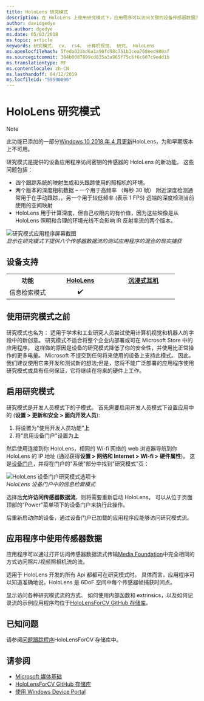 ```yaml
---
title: HoloLens 研究模式
description: 在 HoloLens 上使用研究模式下，应用程序可以访问关键的设备传感器数据流 （深度、 跟踪、 环境和 IR 反射率）。
author: davidgedye
ms.author: dgedye
ms.date: 05/03/2018
ms.topic: article
keywords: 研究模式、 cv、 rs4、 计算机视觉、 研究、 HoloLens
ms.openlocfilehash: 5feda021bd6a1a90fd98c751b1cea768eed980af
ms.sourcegitcommit: 384b0087899cd835a3a965f75c6f6c607c9edd1b
ms.translationtype: MT
ms.contentlocale: zh-CN
ms.lasthandoff: 04/12/2019
ms.locfileid: "59590096"
---
```

# <a name="hololens-research-mode"></a>HoloLens 研究模式

> [!NOTE]
> 此功能已添加的一部分[Windows 10 2018 年 4 月更新](release-notes-april-2018.md)HoloLens，为和早期版本上不可用。

研究模式是提供的设备应用程序访问密钥的传感器的 HoloLens 的新功能。 这些问题包括：
- 四个跟踪系统的映射生成和头跟踪使用的照相机的环境。
- 两个版本的深度相机数据 – 一个用于高频率 （每秒 30 帧） 附近深度检测通常用于在手动跟踪，，另一个用于较低频率 (表示 1 FPS) 远端的深度检测当前使用的空间映射
- HoloLens 用于计算深度，但自己权限内的有价值，因为这些映像是从 HoloLens 照明和合理的环境光线不会影响 IR 反射率流的两个版本。

![研究模式应用程序屏幕截图](images/sensor-stream-viewer.jpg)<br>
*显示在研究模式下提供八个传感器数据流的测试应用程序的混合的现实捕获*

## <a name="device-support"></a>设备支持

<table>
<tr>
<th>功能</th><th style="width:150px"> <a href="hololens-hardware-details.md">HoloLens</a></th><th style="width:150px"> <a href="immersive-headset-hardware-details.md">沉浸式耳机</a></th>
</tr><tr>
<td> 信息检索模式</td><td style="text-align: center;"> ✔️</td><td style="text-align: center;"></td>
</tr>
</table>

## <a name="before-using-research-mode"></a>使用研究模式之前

研究模式也名为： 适用于学术和工业研究人员尝试使用计算机视觉和机器人的字段中的新创意。  研究模式不适合将整个企业内部署或可在 Microsoft Store 中的应用程序。 这样做的原因是设备的研究模式降低了你的安全性，并使用比正常操作的更多电量。 Microsoft 不提交到任何将来使用的设备上支持此模式。 因此，我们建议使用它来开发和测试新的想法;但是，您将不能广泛部署的应用程序使用研究模式或具有任何保证，它将继续在将来的硬件上工作。

## <a name="enabling-research-mode"></a>启用研究模式

研究模式是开发人员模式下的子模式。 首先需要启用开发人员模式下设置应用中的 (**设置 > 更新和安全 > 面向开发人员**):

1. 将设置为"使用开发人员功能"**上**
2. 将"启用设备门户"设置为**上**

然后使用连接到你 HoloLens，相同的 Wi-fi 网络的 web 浏览器导航到你 HoloLens 的 IP 地址 (通过获得**设置 > 网络和 Internet > Wi-fi > 硬件属性**)。 这是[设备门户](using-the-windows-device-portal.md)，并将在门户的"系统"部分中找到"研究模式"页：

![HoloLens 设备门户研究模式选项卡](images/ResearchModeDevPortal.png)<br>
*HoloLens 设备门户中的信息检索模式*

选择后**允许访问传感器数据流**，则将需要重新启动 HoloLens。 可以从位于页面顶部的"Power"菜单项下的设备门户来执行此操作。

后重新启动你的设备，通过设备门户已加载的应用程序应能够访问研究模式流。

## <a name="using-sensor-data-in-your-apps"></a>应用程序中使用传感器数据

应用程序可以通过打开访问传感器数据流式传输[Media Foundation](https://msdn.microsoft.com/library/windows/desktop/ms694197)中完全相同的方式访问照片/视频照相机流的流。 

适用于 HoloLens 开发的所有 Api 都都可在研究模式时。 具体而言，应用程序可以知道准确地说，HoloLens 是 6DoF 空间中每个传感器帧捕获时间点。

显示访问各种研究模式流的方式、 如何使用内部函数和 extrinsics，以及如何记录流的示例应用程序均位于[HoloLensForCV GitHub 存储库](https://github.com/Microsoft/HoloLensForCV)。

## <a name="known-issues"></a>已知问题

请参阅[问题跟踪程序](https://github.com/Microsoft/HololensForCV/issues)HoloLensForCV 存储库中。

## <a name="see-also"></a>请参阅

* [Microsoft 媒体基础](https://msdn.microsoft.com/library/windows/desktop/ms694197)
* [HoloLensForCV GitHub 存储库](https://github.com/Microsoft/HoloLensForCV)
* [使用 Windows Device Portal](using-the-windows-device-portal.md)

